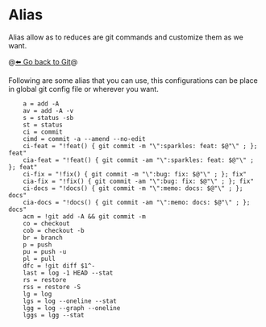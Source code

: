 # Alias 

Alias allow as to reduces are git commands and customize them as we want.

@[:arrow_left: Go back to Git](./GIT.md)@

Following are some alias that you can use, this configurations can be place in global git config file or wherever you want.
```
	a = add -A
	av = add -A -v
	s = status -sb
	st = status
	ci = commit
	cimd = commit -a --amend --no-edit
	ci-feat = "!feat() { git commit -m "\":sparkles: feat: $@"\" ; }; feat"
	cia-feat = "!feat() { git commit -am "\":sparkles: feat: $@"\" ; }; feat"
	ci-fix = "!fix() { git commit -m "\":bug: fix: $@"\" ; }; fix"
	cia-fix = "!fix() { git commit -am "\":bug: fix: $@"\" ; }; fix"
	ci-docs = "!docs() { git commit -m "\":memo: docs: $@"\" ; }; docs"
	cia-docs = "!docs() { git commit -am "\":memo: docs: $@"\" ; }; docs"
	acm = !git add -A && git commit -m 
	co = checkout
	cob = checkout -b	
	br = branch
	p = push  
	pu = push -u
	pl = pull
	dfc = !git diff $1^- 
	last = log -1 HEAD --stat
	rs = restore
	rss = restore -S
	lg = log
	lgs = log --oneline --stat
	lgg = log --graph --oneline
	lggs = lgg --stat
``` 